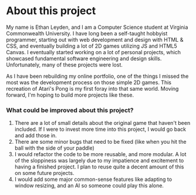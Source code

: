 # About this project

My name is Ethan Leyden, and I am a Computer Science student at Virginia Commonwealth University. 
I have long been a self-taught hobbyist programmer, starting out with web development and design with HTML & CSS, and eventually building a lot of 2D games utilizing JS and 
HTML5 Canvas. I eventually started working on a lot of personal projects,
which showcased fundamental software engineering and design skills. Unfortunately, many of these projects were lost. 

As I have been rebuilding my online portfolio, one of the things I missed the most was the development process on those simple 2D games. This recreation of Atari's Pong 
is my first foray into that same world. Moving forward, I'm hoping to build more projects like these. 


### What could be improved about this project?

1. There are a lot of small details about the original game that haven't been included. If I were to invest more time into this project, I would go back and add those in.
2. There are some minor bugs that need to be fixed (like when you hit the ball with the side of your paddle)
3. I would refactor the code to be more reusable, and more modular. A lot of the sloppiness was largely due to my impatience and excitement to having a finished project. I plan to reuse quite a decent amount of this on some future projects. 
4. I would add some major common-sense features like adapting to window resizing, and an AI so someone could play this alone. 

